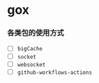 # gox

### 各类包的使用方式

- [ ] `bigCache` 
- [ ] `socket`
- [ ] `websocket` 
- [ ] `github-workflows-actions`
